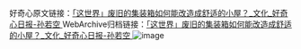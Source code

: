 好奇心原文链接：[「这世界」废旧的集装箱如何能改造成舒适的小屋？_文化_好奇心日报-孙若空 ](https://www.qdaily.com/articles/10463.html)
WebArchive归档链接：[「这世界」废旧的集装箱如何能改造成舒适的小屋？_文化_好奇心日报-孙若空 ](http://web.archive.org/web/20170510081422/http://www.qdaily.com:80/articles/10463.html)
![image](http://ww3.sinaimg.cn/large/007d5XDply1g3vytsqk24j30u04gvnpd)